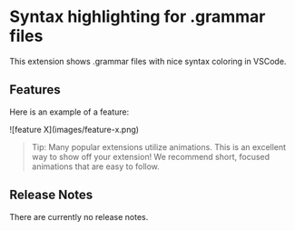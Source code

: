 # Syntax highlighting for .grammar files

This extension shows .grammar files with nice syntax coloring in VSCode.

## Features

Here is an example of a feature:

\!\[feature X\]\(images/feature-x.png\)

> Tip: Many popular extensions utilize animations. This is an excellent way to show off your extension! We recommend short, focused animations that are easy to follow.

## Release Notes

There are currently no release notes.
